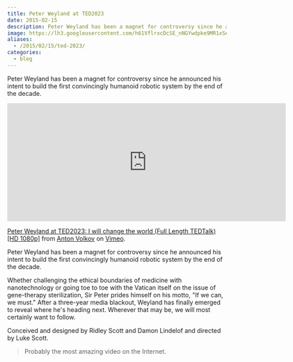 ```yaml
---
title: Peter Weyland at TED2023
date: 2015-02-15
description: Peter Weyland has been a magnet for controversy since he announced his intent to build the first convincingly humanoid robotic system by the end of the decade.
image: https://lh3.googleusercontent.com/h61VflrxcDcSE_nNGYwdpke9MR1xSeNHsRTVbpAAxVZlO88pGt1bRkATzDPwF2Z_dlewdc7ROxakdwQ1YdBbyi-W7sldqM_yy18_qm7Aiq0TYKQ0Fivy4jd2nO-ExsTWVv2lpNCeiYCLSwep7EWNH9taG6RY4Mn5FlygWQQZpQAe3QCw0juqNSGYPhxhG_kVjmfHQiwStgNllcyJNZ3yFUPi8c8WBbfaj8XU9dzUR22Wu3ezrw3dJyW4PUHFqukbE40G3Jnrjk7_6lIidywJsdqsa6gdydzxUt4P-B8XKaftJiUtbIycwPRwVJnN0mVkngS3FFy9bcPyD442kL1eFUmmILzCf_N-xDhBG1ZHCMV6GhNQLECwypvo9RmijPA6MvxMPnaIPeTrIfSpYm-FiFoLYAAxyWgu2j3C3jsoRsV3-gnq8ancrswnQW9j7Jb24S3JF5S1DXCAjF13C7R0jIHNgWLl3EnMIZYyboumPbmX2FATW_ZtCShaW1lJY-p8kD37YsyuPq2FYmRuMzbCu7dDWcm3w9GZRrUd_wcLTl-8I3sPuWI4SggcCYUWbqqvg4I5OKpt20dJHpudILQNYWmYsIdYKoEspF9_vULt-NN0VSFWicjI0lJ1k0Z1FabI=w1100-h560-no
aliases:
  - /2015/02/15/ted-2023/
categories:
  - blog
---
```


Peter Weyland has been a magnet for controversy since he announced his intent to build the first convincingly humanoid robotic system by the end of the decade.

<iframe src="https://player.vimeo.com/video/50383392" width="640" height="272" frameborder="0" webkitallowfullscreen mozallowfullscreen allowfullscreen></iframe>
<p><a href="https://vimeo.com/50383392">Peter Weyland at TED2023: I will change the world (Full Length TEDTalk) [HD 1080p]</a> from <a href="https://vimeo.com/antovolk">Anton Volkov</a> on <a href="https://vimeo.com">Vimeo</a>.</p>

Peter Weyland has been a magnet for controversy since he announced his intent to build the first convincingly humanoid robotic system by the end of the decade.

Whether challenging the ethical boundaries of medicine with nanotechnology or going toe to toe with the Vatican itself on the issue of gene-therapy sterilization, Sir Peter prides himself on his motto, "If we can, we must." After a three-year media blackout, Weyland has finally emerged to reveal where he's heading next. Wherever that may be, we will most certainly want to follow.

Conceived and designed by Ridley Scott and Damon Lindelof and directed by Luke Scott.

> Probably the most amazing video on the Internet.
